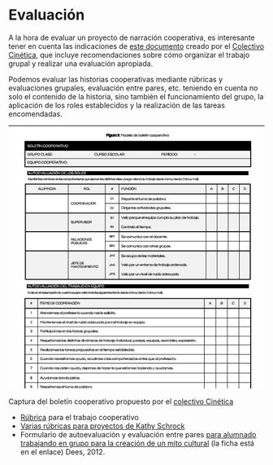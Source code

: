 # Evaluación

A la hora de evaluar un proyecto de narración cooperativa, es interesante tener en cuenta las indicaciones de [este documento](http://www.colectivocinetica.es/media/cinetica_calificamos_cooperacion.pdf) creado por el [Colectivo Cinética](http://www.colectivocinetica.es), que incluye recomendaciones sobre cómo organizar el trabajo grupal y realizar una evaluación apropiada. 

Podemos evaluar las historias cooperativas mediante rúbricas y evaluaciones grupales, evaluación entre pares, etc. teniendo en cuenta no solo el contenido de la historia, sino también el funcionamiento del grupo, la aplicación de los roles establecidos y la realización de las tareas encomendadas. 


![](img/captura_boletin_cooperativo.png)


Captura del boletín cooperativo propuesto por el [colectivo Cinética](http://www.colectivocinetica.es/media/cinetica_evaluamos_funcionamiento_equipos.pdf)

*   [Rúbrica](http://ceipprincipefelipe.net/aulavirtual/mod/page/view.php?id=210) para el trabajo cooperativo
*   [Varias rúbricas para proyectos de Kathy Schrock](http://www.schrockguide.net/assessment-and-rubrics.html)
*   Formulario de autoevaluación y evaluación entre pares [para alumnado trabajando en grupo para la creación de un mito cultural](http://alex.state.al.us/lesson_view.php?id=30065) (la ficha está en el enlace) Dees, 2012.





